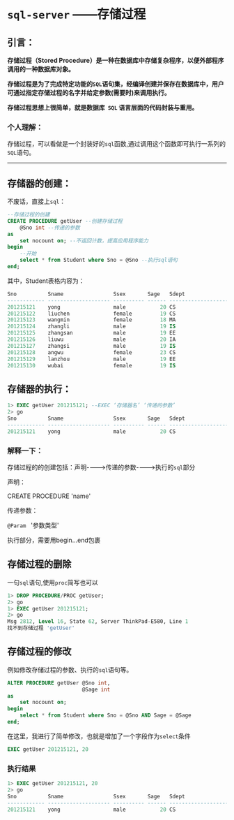 # `sql-server` ——存储过程

## 引言：

**存储过程（Stored Procedure）是一种在数据库中存储复杂程序，以便外部程序调用的一种数据库对象。**

**存储过程是为了完成特定功能的`SQL`语句集，经编译创建并保存在数据库中，用户可通过指定存储过程的名字并给定参数(需要时)来调用执行。**

**存储过程思想上很简单，就是数据库` SQL` 语言层面的代码封装与重用。**

### 个人理解：

存储过程，可以看做是一个封装好的`sql`函数,通过调用这个函数即可执行一系列的`SQL`语句。

--------------------------

## 存储器的创建：

不废话，直接上`sql`：

```sql
--存储过程的创建
CREATE PROCEDURE getUser --创建存储过程
    @Sno int --传递的参数
as
    set nocount on; --不返回计数，提高应用程序能力
begin
    --开始
    select * from Student where Sno = @Sno --执行sql语句
end;
```

其中，Student表格内容为：

```sql
Sno          Sname                Ssex       Sage   Sdept               
------------ -------------------- ---------- ------ --------------------
201215121    yong                 male           20 CS                  
201215122    liuchen              female         19 CS                  
201215123    wangmin              female         18 MA                  
201215124    zhangli              male           19 IS                  
201215125    zhangsan             male           19 EE                  
201215126    liuwu                male           20 IA                  
201215127    zhangsi              male           19 IS                  
201215128    angwu                female         23 CS                  
201215129    lanzhou              male           19 EE                  
201215130    wubai                female         19 IS                  
```

## 存储器的执行：

```sql
1> EXEC getUser 201215121; --EXEC ‘存储器名’ ‘传递的参数’
2> go
Sno          Sname                Ssex       Sage   Sdept               
------------ -------------------- ---------- ------ --------------------
201215121    yong                 male           20 CS                  
```



### 解释一下：

存储过程的的创建包括：声明---->传递的参数---->执行的`sql`部分

声明：

CREATE PROCEDURE 'name'

传递参数：

`@Param `  '参数类型'

执行部分，需要用begin...end包裹

## 存储过程的删除

一句`sql`语句,使用`proc`简写也可以

```sql
1> DROP PROCEDURE/PROC getUser;
2> go
1> EXEC getUser 201215121;
2> go
Msg 2812, Level 16, State 62, Server ThinkPad-E580, Line 1
找不到存储过程 'getUser'
```

## 存储过程的修改

例如修改存储过程的参数、执行的`sql`语句等。

```sql
ALTER PROCEDURE getUser @Sno int,
                        @Sage int
as
    set nocount on;
begin
    select * from Student where Sno = @Sno AND Sage = @Sage
end;
```

在这里，我进行了简单修改，也就是增加了一个字段作为`select`条件

```sql
EXEC getUser 201215121, 20
```

### 执行结果

```sql
1> EXEC getUser 201215121, 20
2> go
Sno          Sname                Ssex       Sage   Sdept               
------------ -------------------- ---------- ------ --------------------
201215121    yong                 male           20 CS                  
```

